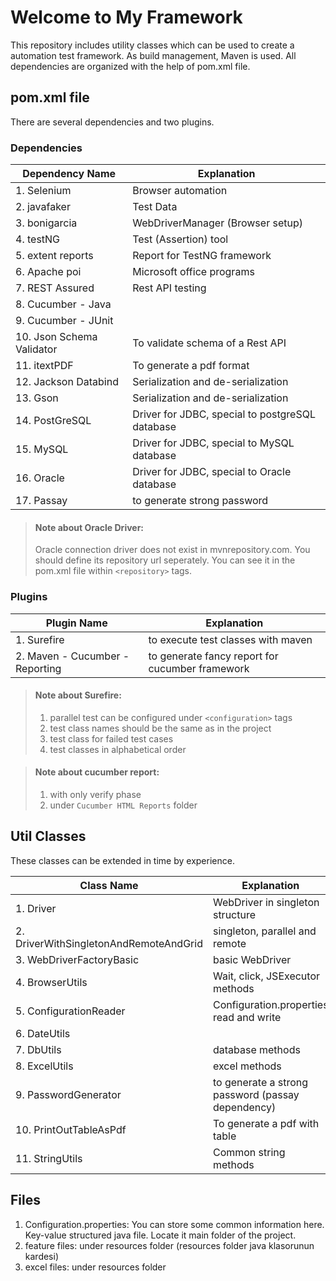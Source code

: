 # Welcome to My Framework

This repository includes utility classes which can be used to create a automation test framework. As build management, Maven is used. All dependencies are organized with the help of pom.xml file. 

## pom.xml file

There are several dependencies and two plugins. 

### Dependencies

| Dependency Name | Explanation |
|--|--|
| 1. Selenium | Browser automation  |
| 2. javafaker | Test Data |
| 3. bonigarcia | WebDriverManager (Browser setup) |
| 4. testNG | Test (Assertion) tool |
| 5. extent reports | Report for TestNG framework |
| 6. Apache poi | Microsoft office programs |
| 7. REST Assured | Rest API testing |
| 8. Cucumber - Java |  |
| 9. Cucumber - JUnit |  |
| 10. Json Schema Validator | To validate schema of a Rest API |
| 11. itextPDF | To generate a pdf format |
| 12. Jackson Databind| Serialization and de-serialization |
| 13. Gson | Serialization and de-serialization |
| 14. PostGreSQL| Driver for JDBC, special to postgreSQL database |
| 15. MySQL| Driver for JDBC, special to MySQL database |
| 16. Oracle| Driver for JDBC, special to Oracle database |
| 17. Passay| to generate strong password |

> #### Note about Oracle Driver:  
> Oracle connection driver does not exist in mvnrepository.com. You should define its repository url seperately. You can see it in the pom.xml file within `<repository>` tags.


### Plugins

| Plugin Name | Explanation |
|--|--|
| 1. Surefire | to execute test classes with maven  |
| 2. Maven - Cucumber - Reporting| to generate fancy report for cucumber framework |

> #### Note about Surefire:  
> 1.  parallel test can be configured under `<configuration>` tags
> 2. test class names should be the same as in the project
> 3. test class for failed test cases
> 4. test classes in alphabetical order

> #### Note about cucumber report:  
> 1.  with only verify phase
> 2. under  `Cucumber HTML Reports` folder

## Util Classes

These classes can be extended in time by experience.

| Class Name | Explanation |
|------------|--|
| 1. Driver	| WebDriver in singleton structure  |
| 2. DriverWithSingletonAndRemoteAndGrid| singleton, parallel and remote|
| 3. WebDriverFactoryBasic| basic WebDriver |
| 4. BrowserUtils| Wait, click, JSExecutor methods|
| 5. ConfigurationReader | Configuration.properties read and write |
| 6. DateUtils |  |
| 7. DbUtils | database methods |
| 8. ExcelUtils | excel methods |
| 9. PasswordGenerator | to generate a strong password (passay dependency) |
| 10. PrintOutTableAsPdf | To generate a pdf with table |
| 11. StringUtils| Common string methods |

## Files

1. Configuration.properties: You can store some common information here. Key-value structured java file. Locate it main folder of the project. 
2. feature files: under resources folder (resources folder java klasorunun kardesi)
3. excel files: under resources folder 
